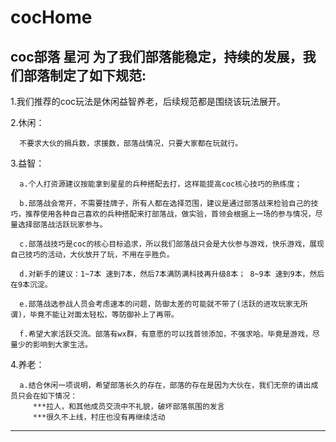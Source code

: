 # cocHome
coc部落 星河
为了我们部落能稳定，持续的发展，我们部落制定了如下规范:
----------------------------------------------------------------------------------------------------------
1.我们推荐的coc玩法是休闲益智养老，后续规范都是围绕该玩法展开。

2.休闲：

      不要求大伙的捐兵数，求援数，部落战情况，只要大家都在玩就行。

3.益智：

      a.个人打资源建议按能拿到星星的兵种搭配去打，这样能提高coc核心技巧的熟练度；
      
      b.部落战会常开，不需要挂牌子，所有人都在选择范围，建议是通过部落战来检验自己的技巧，推荐使用各种自己喜欢的兵种搭配来打部落战，做实验，首领会根据上一场的参与情况，尽量选择部落战活跃玩家参与。
      
      c.部落战技巧是coc的核心目标追求，所以我们部落战只会是大伙参与游戏，快乐游戏，展现自己技巧的活动，大伙放开了玩，不用在乎胜负。
      
      d.对新手的建议：1~7本 速到7本，然后7本满防满科技再升级8本； 8~9本 速到9本，然后在9本沉淀。
      
      e.部落战选参战人员会考虑速本的问题，防御太差的可能就不带了(活跃的进攻玩家无所谓)，毕竟不能让对面太轻松，等防御补上了再带。    
      
      f.希望大家活跃交流。部落有wx群，有意愿的可以找首领添加，不强求哈。毕竟是游戏，尽量少的影响到大家生活。

4.养老：
      
      a.结合休闲一项说明，希望部落长久的存在，部落的存在是因为大伙在，我们无奈的请出成员只会在如下情况：
         ***拉人，和其他成员交流中不礼貌，破坏部落氛围的发言  
         ***很久不上线，村庄也没有再继续活动
----------------------------------------------------------------------------------------------------------
